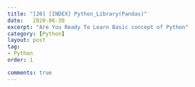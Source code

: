 ```yaml
---
title: "[20] [INDEX] Python_Library(Pandas)"
date:   2020-06-30
excerpt: "Are You Ready To Learn Basic concept of Python"
category: [Python]
layout: post
tag:
- Python
order: 1

comments: true
---
```

